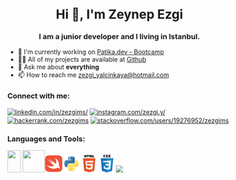 <h1 align="center"> Hi 👋, I'm Zeynep Ezgi </h1>
<h3 align="center">I am a junior developer and I living in Istanbul.</h3>

- 🔭 I'm currently working on [Patika.dev - Bootcamp](https://www.patika.dev/tr/bootcamp)
- 👨‍💻 All of my projects are available at [Github](https://github.com/zezgims)
- 💬 Ask me about **everything**
- 📫 How to reach me zezgi_yalcinkaya@hotmail.com

<h3 align="left">Connect with me:</h3>
<a href="https://www.linkedin.com/in/zezgims/" target="blank"><img align="center" src="https://raw.githubusercontent.com/rahuldkjain/github-profile-readme-generator/master/src/images/icons/Social/linked-in-alt.svg" alt="linkedin.com/in/zezgims/" height="30" width="40";></a>
<a href="https://www.instagram.com/zezgi.y/" target="blank"><img align="center" src="https://raw.githubusercontent.com/rahuldkjain/github-profile-readme-generator/master/src/images/icons/Social/instagram.svg" alt="instagram.com/zezgi.y/" height="30" width="40" /></a>
<a href="https://www.hackerrank.com/zezgims" target="blank"><img align="center" src="https://raw.githubusercontent.com/rahuldkjain/github-profile-readme-generator/master/src/images/icons/Social/hackerrank.svg" alt="hackerrank.com/zezgims" height="30" width="40" /></a>
<a href="https://stackoverflow.com/users/19276952/zezgims" target="blank"><img align="center" src="https://raw.githubusercontent.com/rahuldkjain/github-profile-readme-generator/master/src/images/icons/Social/stack-overflow.svg" alt="stackoverflow.com/users/19276952/zezgims" height="30" width="40" /></a>

<h3 align="left">Languages and Tools:</h3>
<img src="https://www.logolynx.com/images/logolynx/40/4070ab2cfaaaa20f057a719f1805d853.png" width="30" height="50"/>
<img src="https://intellitech.pro/wp-content/uploads/2019/01/ff-min.png" width="50" height="50" style="max-width: 100%;"><img src="https://raw.githubusercontent.com/devicons/devicon/master/icons/swift/swift-original.svg" width="40" height="40" style="max-width: 100%;"><img src="https://raw.githubusercontent.com/devicons/devicon/master/icons/python/python-original.svg" width="40" height="40" style="max-width: 100%;"><img src="https://raw.githubusercontent.com/devicons/devicon/master/icons/html5/html5-original-wordmark.svg" width="40" height="40" style="max-width: 100%;"><img src="https://raw.githubusercontent.com/devicons/devicon/master/icons/css3/css3-original-wordmark.svg" width="40" height="40" style="max-width: 100%;"><img src="https://cdn.analyticsvidhya.com/wp-content/uploads/2020/06/sql-logo.png" height="40" style="max-width: 100%;">


<!--**Zezgims/Zezgims** is a ✨ _special_ ✨ repository because its `README.md` (this file) appears on your GitHub profile.

Here are some ideas to get you started:

- 🔭 I’m currently working on ...
- 🌱 I’m currently learning ...
- 👯 I’m looking to collaborate on ...
- 🤔 I’m looking for help with ...
- 💬 Ask me about ...
- 📫 How to reach me: ...
- 😄 Pronouns: ...
- ⚡ Fun fact: ...
-->
